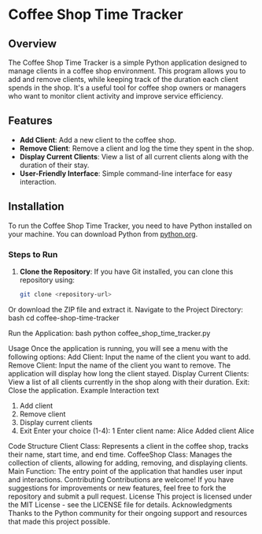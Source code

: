 # Coffee Shop Time Tracker

## Overview

The Coffee Shop Time Tracker is a simple Python application designed to manage clients in a coffee shop environment. This program allows you to add and remove clients, while keeping track of the duration each client spends in the shop. It's a useful tool for coffee shop owners or managers who want to monitor client activity and improve service efficiency.

## Features

- **Add Client**: Add a new client to the coffee shop.
- **Remove Client**: Remove a client and log the time they spent in the shop.
- **Display Current Clients**: View a list of all current clients along with the duration of their stay.
- **User-Friendly Interface**: Simple command-line interface for easy interaction.

## Installation

To run the Coffee Shop Time Tracker, you need to have Python installed on your machine. You can download Python from [python.org](https://www.python.org/downloads/).

### Steps to Run

1. **Clone the Repository**: If you have Git installed, you can clone this repository using:
   ```bash
   git clone <repository-url>

Or download the ZIP file and extract it.
Navigate to the Project Directory:
bash
cd coffee-shop-time-tracker

Run the Application:
bash
python coffee_shop_time_tracker.py

Usage
Once the application is running, you will see a menu with the following options:
Add Client: Input the name of the client you want to add.
Remove Client: Input the name of the client you want to remove. The application will display how long the client stayed.
Display Current Clients: View a list of all clients currently in the shop along with their duration.
Exit: Close the application.
Example Interaction
text
1. Add client
2. Remove client
3. Display current clients
4. Exit
Enter your choice (1-4): 1
Enter client name: Alice
Added client Alice

Code Structure
Client Class: Represents a client in the coffee shop, tracks their name, start time, and end time.
CoffeeShop Class: Manages the collection of clients, allowing for adding, removing, and displaying clients.
Main Function: The entry point of the application that handles user input and interactions.
Contributing
Contributions are welcome! If you have suggestions for improvements or new features, feel free to fork the repository and submit a pull request.
License
This project is licensed under the MIT License - see the LICENSE file for details.
Acknowledgments
Thanks to the Python community for their ongoing support and resources that made this project possible.
